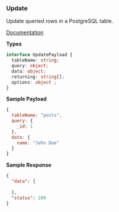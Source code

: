 ### Update

Update queried rows in a PostgreSQL table.

[Documentation](https://knexjs.org/guide/query-builder.html#update)

**Types**

```ts
interface UpdatePayload {
  tableName: string;
  query: object;
  data: object;
  returning: string[];
  options: object ;
}
```

**Sample Payload**

```js
{
  tableName: "posts",
  query: {
    _id: 1
  },
  data: {
    name: "John Doe"
  }
}
```

**Sample Response**

```json
{
  "data": {
    
  },
  "status": 200
}
```

